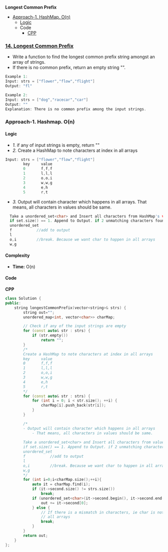 **Longest Common Prefix**
- [Approach-1. HashMap. O(n)](#a1)
  - [Logic](#l)
  - Code
    - [CPP](#cpp)


### [14. Longest Common Prefix](https://leetcode.com/problems/longest-common-prefix/description/)
- Write a function to find the longest common prefix string amongst an array of strings.
- If there is no common prefix, return an empty string "".
```c
Example 1:
Input: strs = ["flower","flow","flight"]
Output: "fl"

Example 2:
Input: strs = ["dog","racecar","car"]
Output: ""
Explanation: There is no common prefix among the input strings.
```

<a name=a1></a>
### Approach-1. Hashmap. O(n)
#### Logic
- _1._ if any of input strings is empty, return ""
- _2._ Create a HashMap to note characters at index in all arrays
```c
Input: strs = ["flower","flow","flight"]
        key     value
        0       f,f,f
        1       l,l,l
        2       o,o,i
        3       w,w,g
        4       e,h
        5       r,t
```
- _3._ Output will contain character which happens in all arrays. That means, all characters in values should be same.
```c
  Take a unordered_set<char> and Insert all characters from HashMap's value into same.
  if set.size() == 1. Append to Output. if 2 unmatching characters found Break
  unordered_set
  f           //add to output
  l
  o,i         //break. Because we want char to happen in all arrays
  w,g
```
#### Complexity
- **Time:** O(n)
#### Code
**CPP**
```cpp
class Solution {
public:
    string longestCommonPrefix(vector<string>& strs) {
        string out="";
        unordered_map<int, vector<char>> charMap;

        // Check if any of the input strings are empty
        for (const auto& str : strs) {
            if (str.empty())
                return "";
        }
        /* 
        Create a HashMap to note characters at index in all arrays
        key     value
        0       f,f,f
        1       l,l,l
        2       o,o,i
        3       w,w,g
        4       e,h
        5       r,t
        */
        for (const auto& str : strs) {
            for (int i = 0; i < str.size(); ++i) {
                charMap[i].push_back(str[i]);
            }
        }

        /*
        - Output will contain character which happens in all arrays
            - That means, all characters in values should be same.
        
        Take a unordered_set<char> and Insert all characters from value into same
        if set.size() == 1. Append to Output. if 2 unmatching characters found Break
        unordered_set
        f           //add to output
        l
        o,i         //break. Because we want char to happen in all arrays
        w,g
        */
        for (int i=0;i<charMap.size();++i){
            auto it = charMap.find(i);
            if (it->second.size() != strs.size())
                break;
            if (unordered_set<char>(it->second.begin(), it->second.end()).size() == 1) {
                out += it->second[0];
            } else {
                // If there is a mismatch in characters, ie char is not present in
                // all arrays
                break;
            }
        }
        return out;
    }
};
```
